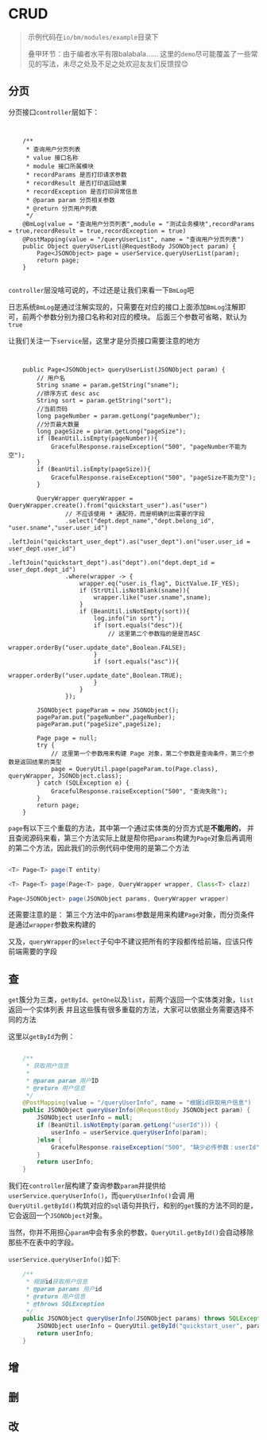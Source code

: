# CRUD

> 示例代码在`io/bm/modules/example`目录下 </p>
> 叠甲环节：由于编者水平有限balabala…… 这里的`demo`尽可能覆盖了一些常见的写法，未尽之处及不足之处欢迎友友们反馈捏😊

## 分页

分页接口`controller`层如下：
```java,editable


	/**
	 * 查询用户分页列表
	 * value 接口名称
	 * module 接口所属模块
	 * recordParams 是否打印请求参数
	 * recordResult 是否打印返回结果
	 * recordException 是否打印异常信息
	 * @param param 分页相关参数
	 * @return 分页用户列表
	 */
	@BmLog(value = "查询用户分页列表",module = "测试业务模块",recordParams = true,recordResult = true,recordException = true)
	@PostMapping(value = "/queryUserList", name = "查询用户分页列表")
	public Object queryUserList(@RequestBody JSONObject param) {
		Page<JSONObject> page = userService.queryUserList(param);
		return page;
	}


```
`controller`层没啥可说的，不过还是让我们来看一下`BmLog`吧

日志系统`BmLog`是通过注解实现的，只需要在对应的接口上面添加`BmLog`注解即可，前两个参数分别为接口名称和对应的模块。
后面三个参数可省略，默认为`true`

让我们关注一下`service`层，这里才是分页接口需要注意的地方

```java,editable


	public Page<JSONObject> queryUserList(JSONObject param) {
		// 用户名
		String sname = param.getString("sname");
		//排序方式 desc asc
		String sort = param.getString("sort");
        //当前页码
        long pageNumber = param.getLong("pageNumber");
        //分页最大数量
		long pageSize = param.getLong("pageSize");
		if (BeanUtil.isEmpty(pageNumber)){
			GracefulResponse.raiseException("500", "pageNumber不能为空");
		}
		if (BeanUtil.isEmpty(pageSize)){
			GracefulResponse.raiseException("500", "pageSize不能为空");
		}

		QueryWrapper queryWrapper = QueryWrapper.create().from("quickstart_user").as("user")
				// 不应该使用 * 通配符，而是明确列出需要的字段
				.select("dept.dept_name","dept.belong_id", "user.sname","user.user_id")
				.leftJoin("quickstart_user_dept").as("user_dept").on("user.user_id = user_dept.user_id")
				.leftJoin("quickstart_dept").as("dept").on("dept.dept_id = user_dept.dept_id")
				.where(wrapper -> {
					wrapper.eq("user.is_flag", DictValue.IF_YES);
					if (StrUtil.isNotBlank(sname)){
						wrapper.like("user.sname",sname);
					}
					if (BeanUtil.isNotEmpty(sort)){
						log.info("in sort");
						if (sort.equals("desc")){
							// 这里第二个参数指的是是否ASC
							wrapper.orderBy("user.update_date",Boolean.FALSE);
						}
						if (sort.equals("asc")){
							wrapper.orderBy("user.update_date",Boolean.TRUE);
						}
					}
				});

		JSONObject pageParam = new JSONObject();
		pageParam.put("pageNumber",pageNumber);
		pageParam.put("pageSize",pageSize);

		Page page = null;
		try {
			// 这里第一个参数用来构建 Page 对象，第二个参数是查询条件，第三个参数是返回结果的类型
			page = QueryUtil.page(pageParam.to(Page.class), queryWrapper, JSONObject.class);
		} catch (SQLException e) {
			GracefulResponse.raiseException("500", "查询失败");
		}
		return page;
	}

```
`page`有以下三个重载的方法，其中第一个通过实体类的分页方式是**不能用的**，
并且查阅源码来看，第三个方法实际上就是帮你把`params`构建为`Page`对象后再调用的第二个方法，因此我们的示例代码中使用的是第二个方法


```java

<T> Page<T> page(T entity) 

<T> Page<T> page(Page<T> page, QueryWrapper wrapper, Class<T> clazz)

Page<JSONObject> page(JSONObject params, QueryWrapper wrapper)

```

还需要注意的是：
第三个方法中的`params`参数是用来构建`Page`对象，而分页条件是通过`wrapper`参数来构建的


又及，`queryWrapper`的`select`子句中不建议把所有的字段都传给前端，应该只传前端需要的字段

## 查

`get`簇分为三类，`getById`、`getOne`以及`list`，前两个返回一个实体类对象，`list`返回一个实体列表
并且这些簇有很多重载的方法，大家可以依据业务需要选择不同的方法

这里以`getById`为例：

```java

	/**
	 * 获取用户信息
	 *
	 * @param param 用户ID
	 * @return 用户信息
	 */
	@PostMapping(value = "/queryUserInfo", name = "根据id获取用户信息")
	public JSONObject queryUserInfo(@RequestBody JSONObject param) {
		JSONObject userInfo = null;
		if (BeanUtil.isNotEmpty(param.getLong("userId"))) {
			userInfo = userService.queryUserInfo(param);
		}else {
			GracefulResponse.raiseException("500", "缺少必传参数：userId");
		}
		return userInfo;
	}

```
我们在`controller`层构建了查询参数`param`并提供给`userService.queryUserInfo()`，而`queryUserInfo()`会调
用`QueryUtil.getById()`构筑对应的`sql`语句并执行，和别的`get`簇的方法不同的是，它会返回一个`JSONObject`对象。

当然，你并不用担心`param`中会有多余的参数，`QueryUtil.getById()`会自动移除那些不在表中的字段。

`userService.queryUserInfo()`如下:

```java
    /**
	 * 根据id获取用户信息
	 * @param params 用户id
	 * @return 用户信息
	 * @throws SQLException
	 */
	public JSONObject queryUserInfo(JSONObject params) throws SQLException {
		JSONObject userInfo = QueryUtil.getById("quickstart_user", params);
		return userInfo;
	}
```


## 增




## 删 


## 改

